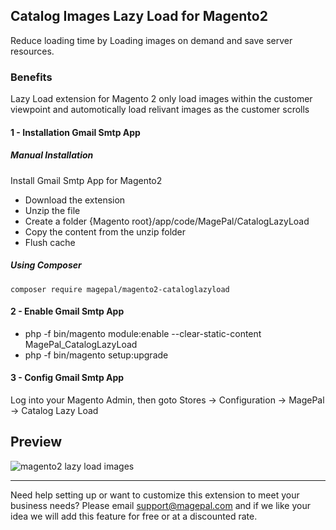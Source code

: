 ## Catalog Images Lazy Load for Magento2
Reduce loading time by Loading images on demand and save server resources.
### Benefits
Lazy Load extension for Magento 2 only load images within the customer viewpoint and automotically load relivant images as the customer scrolls

#### 1 - Installation  Gmail Smtp App
##### Manual Installation
Install Gmail Smtp App for Magento2
 * Download the extension
 * Unzip the file
 * Create a folder {Magento root}/app/code/MagePal/CatalogLazyLoad
 * Copy the content from the unzip folder
 * Flush cache


##### Using Composer

```
composer require magepal/magento2-cataloglazyload
```

#### 2 -  Enable Gmail Smtp App
 * php -f bin/magento module:enable --clear-static-content MagePal_CatalogLazyLoad
 * php -f bin/magento setup:upgrade

#### 3 - Config Gmail Smtp App
Log into your Magento Admin, then goto Stores -> Configuration -> MagePal -> Catalog Lazy Load

## Preview
![magento2 lazy load images](https://user-images.githubusercontent.com/1415141/28195477-6a774b46-6818-11e7-8010-6bcaa33c0c9f.jpg)

----

Need help setting up or want to customize this extension to meet your business needs? Please email support@magepal.com and if we like your idea we will add this feature for free or at a discounted rate.
